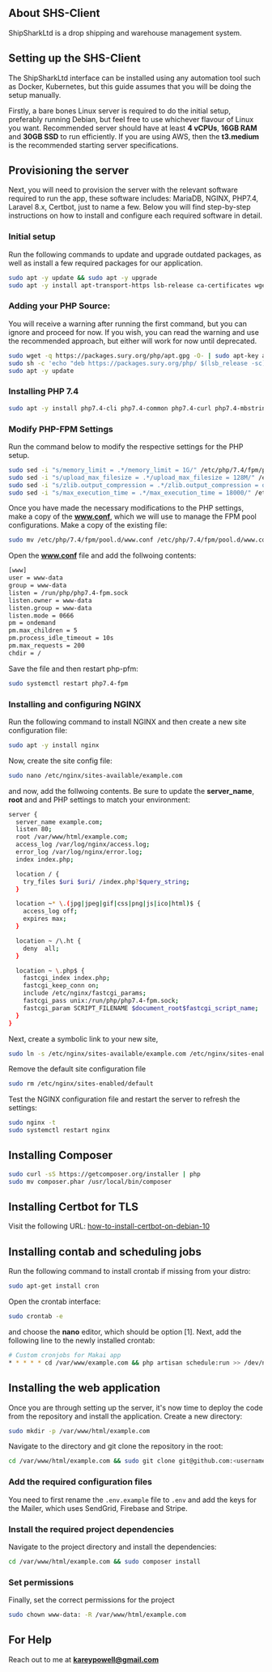 ## About SHS-Client

ShipSharkLtd is a drop shipping and warehouse management system.

## Setting up the SHS-Client

The ShipSharkLtd interface can be installed using any automation tool such as Docker, Kubernetes, but this guide assumes that you will be doing the setup manually.

Firstly, a bare bones Linux server is required to do the initial setup, preferably running Debian, but feel free to use whichever flavour of Linux you want. Recommended server should have at least **4 vCPUs**, **16GB RAM** and **30GB SSD** to run efficiently. If you are using AWS, then the **t3.medium** is the recommended starting server specifications.

## Provisioning the server

Next, you will need to provision the server with the relevant software required to run the app, these software includes: MariaDB, NGINX, PHP7.4, Laravel 8.x, Certbot, just to name a few. Below you will find step-by-step instructions on how to install and configure each required software in detail.

### Initial setup

Run the following commands to update and upgrade outdated packages, as well as install a few required packages for our application.

```bash
sudo apt -y update && sudo apt -y upgrade
sudo apt -y install apt-transport-https lsb-release ca-certificates wget git gnupg2
```

### Adding your PHP Source:

You will receive a warning after running the first command, but you can ignore and proceed for now. If you wish, you can read the warning and use the recommended approach, but either will work for now until deprecated.

```bash
sudo wget -q https://packages.sury.org/php/apt.gpg -O- | sudo apt-key add -
sudo sh -c 'echo "deb https://packages.sury.org/php/ $(lsb_release -sc) main" > /etc/apt/sources.list.d/php.list'
sudo apt -y update
```

### Installing PHP 7.4

```bash
sudo apt -y install php7.4-cli php7.4-common php7.4-curl php7.4-mbstring php7.4-mysql php7.4-xml php7.4-readline php7.4-fpm php7.4-gd php7.4-opcache php7.4-json php7.4-xml php7.4-zip php7.4-soap php7.4-bcmath
```

### Modify PHP-FPM Settings

Run the command below to modify the respective settings for the PHP setup.

```bash
sudo sed -i "s/memory_limit = .*/memory_limit = 1G/" /etc/php/7.4/fpm/php.ini
sudo sed -i "s/upload_max_filesize = .*/upload_max_filesize = 128M/" /etc/php/7.4/fpm/php.ini
sudo sed -i "s/zlib.output_compression = .*/zlib.output_compression = on/" /etc/php/7.4/fpm/php.ini
sudo sed -i "s/max_execution_time = .*/max_execution_time = 18000/" /etc/php/7.4/fpm/php.ini
```

Once you have made the necessary modifications to the PHP settings, make a copy of the **www.conf**, which we will use to manage the FPM pool configurations. Make a copy of the existing file:

```bash
sudo mv /etc/php/7.4/fpm/pool.d/www.conf /etc/php/7.4/fpm/pool.d/www.conf.org
```

Open the **www.conf** file and add the follwoing contents:

```bash
[www]
user = www-data
group = www-data
listen = /run/php/php7.4-fpm.sock
listen.owner = www-data
listen.group = www-data
listen.mode = 0666
pm = ondemand
pm.max_children = 5
pm.process_idle_timeout = 10s
pm.max_requests = 200
chdir = /
```

Save the file and then restart php-pfm:

```bash
sudo systemctl restart php7.4-fpm
```

### Installing and configuring NGINX

Run the following command to install NGINX and then create a new site configuration file:

```bash
sudo apt -y install nginx
```

Now, create the site config file:

```bash
sudo nano /etc/nginx/sites-available/example.com
```

and now, add the follwoing contents. Be sure to update the **server_name**, **root** and and PHP settings to match your environment:

```bash
server {
  server_name example.com;
  listen 80;
  root /var/www/html/example.com;
  access_log /var/log/nginx/access.log;
  error_log /var/log/nginx/error.log;
  index index.php;

  location / {
    try_files $uri $uri/ /index.php?$query_string;
  }

  location ~* \.(jpg|jpeg|gif|css|png|js|ico|html)$ {
    access_log off;
    expires max;
  }

  location ~ /\.ht {
    deny  all;
  }

  location ~ \.php$ {
    fastcgi_index index.php;
    fastcgi_keep_conn on;
    include /etc/nginx/fastcgi_params;
    fastcgi_pass unix:/run/php/php7.4-fpm.sock;
    fastcgi_param SCRIPT_FILENAME $document_root$fastcgi_script_name;
  }
}
```

Next, create a symbolic link to your new site,

```bash
sudo ln -s /etc/nginx/sites-available/example.com /etc/nginx/sites-enabled/example.com
```

Remove the default site configuration file

```bash
sudo rm /etc/nginx/sites-enabled/default
```

Test the NGINX configuration file and restart the server to refresh the settings:

```bash
sudo nginx -t
sudo systemctl restart nginx
```

## Installing Composer

```bash
sudo curl -sS https://getcomposer.org/installer | php
sudo mv composer.phar /usr/local/bin/composer
```

## Installing Certbot for TLS

Visit the following URL: [how-to-install-certbot-on-debian-10](https://www.linode.com/docs/guides/how-to-install-certbot-on-debian-10/)

## Installing contab and scheduling jobs

Run the following command to install crontab if missing from your distro:

```bash
sudo apt-get install cron
```

Open the crontab interface:

```bash
sudo crontab -e
```

and choose the **nano** editor, which should be option [1]. Next, add the following line to the newly installed crontab:

```bash
# Custom cronjobs for Makai app
* * * * * cd /var/www/example.com && php artisan schedule:run >> /dev/null 2>&1
```

## Installing the web application

Once you are through setting up the server, it's now time to deploy the code from the repository and install the application. Create a new directory:

```bash
sudo mkdir -p /var/www/html/example.com
```

Navigate to the directory and git clone the repository in the root:

```bash
cd /var/www/html/example.com && sudo git clone git@github.com:<username>/nexara-scraper-v2.git
```

### Add the required configuration files

You need to first rename the `.env.example` file to `.env` and add the keys for the Mailer, which uses SendGrid, Firebase and Stripe.

### Install the required project dependencies

Navigate to the project directory and install the dependencies:

```bash
cd /var/www/html/example.com && sudo composer install
```

### Set permissions

Finally, set the correct permissions for the project

```bash
sudo chown www-data: -R /var/www/html/example.com
```

## For Help

Reach out to me at **kareypowell@gmail.com**
